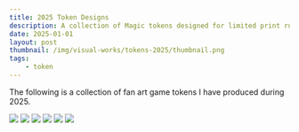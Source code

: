 ```yaml
---
title: 2025 Token Designs
description: A collection of Magic tokens designed for limited print run & giveaways.
date: 2025-01-01
layout: post
thumbnail: /img/visual-works/tokens-2025/thumbnail.png
tags:
    - token
---
```


The following is a collection of fan art game tokens I have produced during 2025.

![](/img/visual-works/tokens-2025/poke_food.png)
![](/img/visual-works/tokens-2025/drift.png)
![](/img/visual-works/tokens-2025/joker.png)
![](/img/visual-works/tokens-2025/cake.png)
![](/img/visual-works/tokens-2025/tsr_eldrazi.png)
![](/img/visual-works/tokens-2025/type_thopter.png)